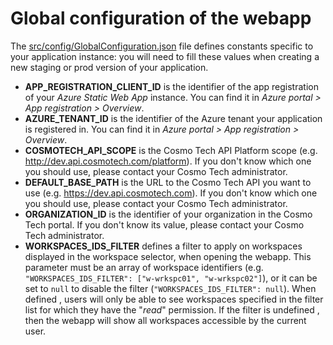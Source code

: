 # Global configuration of the webapp

The [src/config/GlobalConfiguration.json](../src/config/GlobalConfiguration.json) file defines constants specific to your
application instance: you will need to fill these values when creating a new staging or prod version of your
application.

- **APP_REGISTRATION_CLIENT_ID** is the identifier of the app registration of your _Azure Static Web App_ instance.
  You can find it in _Azure portal > App registration > Overview_.
- **AZURE_TENANT_ID** is the identifier of the Azure tenant your application is registered in. You can find it in
  _Azure portal > App registration > Overview_.
- **COSMOTECH_API_SCOPE** is the Cosmo Tech API Platform scope (e.g. http://dev.api.cosmotech.com/platform). If you
  don't know which one you should use, please contact your Cosmo Tech administrator.
- **DEFAULT_BASE_PATH** is the URL to the Cosmo Tech API you want to use (e.g. https://dev.api.cosmotech.com). If you
  don't know which one you should use, please contact your Cosmo Tech administrator.
- **ORGANIZATION_ID** is the identifier of your organization in the Cosmo Tech portal. If you don't know its value,
  please contact your Cosmo Tech administrator.
- **WORKSPACES_IDS_FILTER** defines a filter to apply on workspaces displayed in the workspace selector, when opening
  the webapp. This parameter must be an array of workspace identifiers (e.g.
  `"WORKSPACES_IDS_FILTER": ["w-wrkspc01", "w-wrkspc02"]`), or it can be set to `null` to disable the filter
  (`"WORKSPACES_IDS_FILTER": null`). When defined , users will only be able to see workspaces specified in the filter
  list for which they have the "_read_" permission. If the filter is undefined , then the webapp will show all
  workspaces accessible by the current user.

